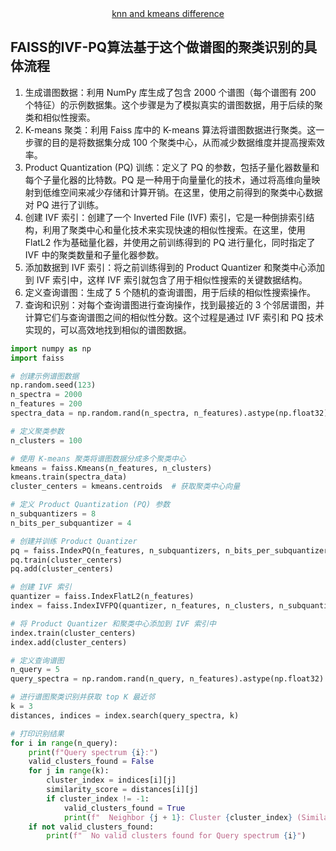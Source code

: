 <div align="center">
   <a href="https://github.com/liyinred/Cluster_Wenhao/blob/main/Cluster_dif.md" target="_blank">knn and kmeans difference</a>
</div>

## FAISS的IVF-PQ算法基于这个做谱图的聚类识别的具体流程
1. 生成谱图数据：利用 NumPy 库生成了包含 2000 个谱图（每个谱图有 200 个特征）的示例数据集。这个步骤是为了模拟真实的谱图数据，用于后续的聚类和相似性搜索。
2. K-means 聚类：利用 Faiss 库中的 K-means 算法将谱图数据进行聚类。这一步骤的目的是将数据集分成 100 个聚类中心，从而减少数据维度并提高搜索效率。
3. Product Quantization (PQ) 训练：定义了 PQ 的参数，包括子量化器数量和每个子量化器的比特数。PQ 是一种用于向量量化的技术，通过将高维向量映射到低维空间来减少存储和计算开销。在这里，使用之前得到的聚类中心数据对 PQ 进行了训练。
4. 创建 IVF 索引：创建了一个 Inverted File (IVF) 索引，它是一种倒排索引结构，利用了聚类中心和量化技术来实现快速的相似性搜索。在这里，使用 FlatL2 作为基础量化器，并使用之前训练得到的 PQ 进行量化，同时指定了 IVF 中的聚类数量和子量化器参数。
5. 添加数据到 IVF 索引：将之前训练得到的 Product Quantizer 和聚类中心添加到 IVF 索引中，这样 IVF 索引就包含了用于相似性搜索的关键数据结构。
6. 定义查询谱图：生成了 5 个随机的查询谱图，用于后续的相似性搜索操作。
7. 查询和识别：对每个查询谱图进行查询操作，找到最接近的 3 个邻居谱图，并计算它们与查询谱图之间的相似性分数。这个过程是通过 IVF 索引和 PQ 技术实现的，可以高效地找到相似的谱图数据。
```python
import numpy as np
import faiss

# 创建示例谱图数据
np.random.seed(123)
n_spectra = 2000
n_features = 200
spectra_data = np.random.rand(n_spectra, n_features).astype(np.float32)

# 定义聚类参数
n_clusters = 100

# 使用 K-means 聚类将谱图数据分成多个聚类中心
kmeans = faiss.Kmeans(n_features, n_clusters)
kmeans.train(spectra_data)
cluster_centers = kmeans.centroids  # 获取聚类中心向量

# 定义 Product Quantization (PQ) 参数
n_subquantizers = 8
n_bits_per_subquantizer = 4

# 创建并训练 Product Quantizer
pq = faiss.IndexPQ(n_features, n_subquantizers, n_bits_per_subquantizer)
pq.train(cluster_centers)
pq.add(cluster_centers)

# 创建 IVF 索引
quantizer = faiss.IndexFlatL2(n_features)
index = faiss.IndexIVFPQ(quantizer, n_features, n_clusters, n_subquantizers, n_bits_per_subquantizer)

# 将 Product Quantizer 和聚类中心添加到 IVF 索引中
index.train(cluster_centers)
index.add(cluster_centers)

# 定义查询谱图
n_query = 5
query_spectra = np.random.rand(n_query, n_features).astype(np.float32)

# 进行谱图聚类识别并获取 top K 最近邻
k = 3
distances, indices = index.search(query_spectra, k)

# 打印识别结果
for i in range(n_query):
    print(f"Query spectrum {i}:")
    valid_clusters_found = False
    for j in range(k):
        cluster_index = indices[i][j]
        similarity_score = distances[i][j]
        if cluster_index != -1:
            valid_clusters_found = True
            print(f"  Neighbor {j + 1}: Cluster {cluster_index} (Similarity Score: {similarity_score:.4f})")
    if not valid_clusters_found:
        print(f"  No valid clusters found for Query spectrum {i}")
```




